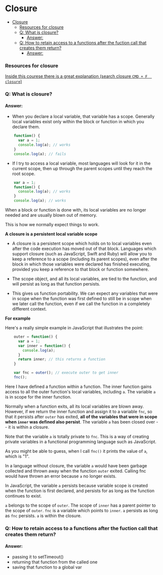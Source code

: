# Closure

<!-- TOC -->

- [Closure](#closure)
    - [Resources for closure](#resources-for-closure)
    - [Q: What is closure?](#q-what-is-closure)
      - [Answer:](#answer)
    - [Q: How to retain access to a functions after the fuction call that creates them return?](#q-how-to-retain-access-to-a-functions-after-the-fuction-call-that-creates-them-return)
      - [Answer:](#answer-1)

<!-- /TOC -->


### Resources for closure
[Inside this courese there is a great explanation (search closure `CMD + F  closure`)](https://www.youtube.com/playlist?list=PLAwxTw4SYaPmRCRPu9EjK-fWSccPwTOnc)


### Q: What is closure?
#### Answer: 

- When you declare a local variable, that variable has a scope. Generally local variables exist only within the block or function in which you declare them. 
```javascript
    function() {
      var a = 1;
      console.log(a); // works
    }    
    console.log(a); // fails
```
- If I try to access a local variable, most languages will look for it in the current scope, then up through the parent scopes until they reach the root scope.
```javascript    
    var a = 1;
    function() {
      console.log(a); // works
    }    
    console.log(a); // works
```
When a block or function is done with, its local variables are no longer needed and are usually blown out of memory.

This is how we normally expect things to work.

__A closure is a persistent local variable scope__

- A closure is a persistent scope which holds on to local variables even after the code execution has moved out of that block. Languages which support closure (such as JavaScript, Swift and Ruby) will allow you to keep a reference to a scope (including its parent scopes), even after the block in which those variables were declared has finished executing, provided you keep a reference to that block or function somewhere.

- The scope object, and all its local variables, are tied to the function, and will persist as long as that function persists.
 
- This gives us function portability. We can expect any variables that were in scope when the function was first defined to still be in scope when we later call the function, even if we call the function in a completely different context.

__For example__

Here's a really simple example in JavaScript that illustrates the point:
```javascript
    outer = function() {
      var a = 1;
      var inner = function() {
        console.log(a);
      }
      return inner; // this returns a function
    }

    var fnc = outer(); // execute outer to get inner 
    fnc();
```
Here I have defined a function within a function. The inner function gains access to all the outer function's local variables, including `a`. The variable `a` is in scope for the inner function.

Normally when a function exits, all its local variables are blown away. However, if we return the inner function and assign it to a variable `fnc`, so that it persists after `outer` has exited, **all of the variables that were in scope when `inner` was defined also persist**. The variable `a` has been closed over -- it is within a closure.

Note that the variable `a` is totally private to `fnc`. This is a way of creating private variables in a functional programming language such as JavaScript.

As you might be able to guess, when I call `fnc()` it prints the value of `a`, which is "1". 

In a language without closure, the variable `a` would have been garbage collected and thrown away when the function `outer` exited. Calling fnc would have thrown an error because `a` no longer exists.

In JavaScript, the variable `a` persists because variable scope is created when the function is first declared, and persists for as long as the function continues to exist.

`a` belongs to the scope of `outer`. The scope of `inner` has a parent pointer to the scope of `outer`. `fnc` is a variable which points to `inner`. `a` persists as long as `fnc` persists. `a` is within the closure.


### Q: How to retain access to a functions after the fuction call that creates them return?

#### Answer:

- passing it to setTimeout()
- returning that function from the called one
- saving that function to a global var
